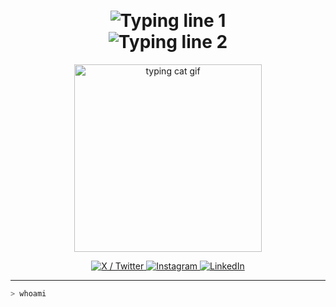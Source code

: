 <h1 align="center" style="line-height: 1.2;">
  <img src="https://readme-typing-svg.demolab.com?font=Fira+Code&size=24&pause=1000&color=F77F00&center=true&vCenter=true&width=435&lines=I'm+0xlzrg" alt="Typing line 1" />
  <br/>
  <img src="https://readme-typing-svg.demolab.com?font=Fira+Code&size=20&pause=500&color=F77F00&center=true&vCenter=true&width=435&lines=Computer+Engineering+Student+%7C+Cybersecurity+Learner+%7C+Code+Artist" alt="Typing line 2" />
</h1>

<p align="center">
  <img src="https://media.tenor.com/GfSX-u7VGM4AAAAC/coding.gif" width="300" alt="typing cat gif" />
</p>

<p align="center">
  <a href="https://x.com/0xlzrg" target="_blank">
    <img src="https://img.icons8.com/ios-filled/40/1DA1F2/twitter--v1.png" title="X / Twitter" />
  </a>
  <a href="https://instagram.com/0xlzrg" target="_blank">
    <img src="https://img.icons8.com/ios-filled/40/E4405F/instagram-new--v1.png" title="Instagram" />
  </a>
  <a href="https://linkedin.com/in/0xlzrg" target="_blank">
    <img src="https://img.icons8.com/ios-filled/40/0077B5/linkedin.png" title="LinkedIn" />
  </a>
</p>

---

```bash
> whoami
